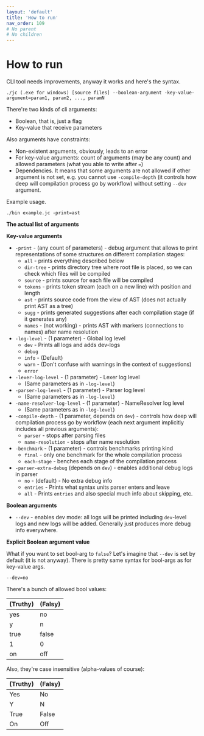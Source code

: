 ```yaml
---
layout: 'default'
title: 'How to run'
nav_order: 109
# No parent
# No children
---
```


# How to run

CLI tool needs improvements, anyway it works and here's the syntax.

```
./jc (.exe for windows) [source files] --boolean-argument -key-value-argument=param1, param2, ..., paramN
```

There're two kinds of cli arguments:

* Boolean, that is, just a flag
* Key-value that receive parameters

Also arguments have constraints:

* Non-existent arguments, obviously, leads to an error
* For key-value arguments: count of arguments (may be any count) and allowed parameters (what you able to write after
  `=`)
* Dependencies. It means that some arguments are not allowed if other argument is not set, e.g. you cannot use
  `-compile-depth` (it controls how deep will compilation process go by workflow) without setting `--dev` argument.

Example usage.

```
./bin example.jc -print=ast
```

**The actual list of arguments**

**Key-value arguments**

* `-print` - (any count of parameters) - debug argument that allows to print representations of some structures on
  different compilation stages:
  * `all` - prints everything described below
  * `dir-tree` - prints directory tree where root file is placed, so we can check which files will be compiled
  * `source` - prints source for each file will be compiled
  * `tokens` - prints token stream (each on a new line) with position and length
  * `ast` - prints source code from the view of AST (does not actually print AST as a tree)
  * `sugg` - prints generated suggestions after each compilation stage (if it generates any)
  * `names` - (not working) - prints AST with markers (connections to names) after name resolution
* `-log-level` - (1 parameter) - Global log level
  * `dev` - Prints all logs and adds dev-logs
  * `debug`
  * `info` - (Default)
  * `warn` - (Don't confuse with warnings in the context of suggestions)
  * `error`
* `-lexer-log-level` - (1 parameter) - Lexer log level
  * (Same parameters as in `-log-level`)
* `-parser-log-level` - (1 parameter) - Parser log level
  * (Same parameters as in `-log-level`)
* `-name-resolver-log-level` - (1 parameter) - NameResolver log level
  * (Same parameters as in `-log-level`)
* `-compile-depth` - (1 parameter, depends on `dev`) - controls how deep will compilation process go by workflow (each
  next argument implicitly includes all previous arguments):
  * `parser` - stops after parsing files
  * `name-resolution` - stops after name resolution
* `-benchmark` - (1 parameter) - controls benchmarks printing kind
  * `final` - only one benchmark for the whole compilation process
  * `each-stage` - benches each stage of the compilation process
* `-parser-extra-debug` (depends on `dev`) - enables additional debug logs in parser
  * `no` - (default) - No extra debug info
  * `entries` - Prints what syntax units parser enters and leave
  * `all` - Prints `entries` and also special much info about skipping, etc.

**Boolean arguments**

* `--dev` - enables dev mode: all logs will be printed including `dev`-level logs and new logs will be added. Generally
  just produces more debug info everywhere.

**Explicit Boolean argument value**

What if you want to set bool-arg to `false`? Let's imagine that `--dev` is set by default (it is not anyway). There is
pretty same syntax for bool-args as for key-value args.

```
--dev=no
```

There's a bunch of allowed bool values:

| (Truthy) | (Falsy) |
| :--- | :--- |
| yes | no |
| y | n |
| true | false |
| 1 | 0 |
| on | off |

Also, they're case insensitive (alpha-values of course):

| (Truthy) | (Falsy) |
| :--- | :--- |
| Yes | No |
| Y | N |
| True | False |
| On | Off |

